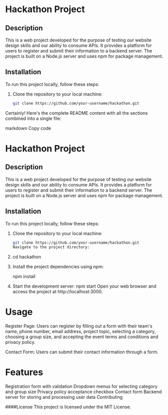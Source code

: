 # Hackathon Project

## Description

This is a web project developed for the purpose of testing our website design skills and our ability to consume APIs. It provides a platform for users to register and submit their information to a backend server. The project is built on a Node.js server and uses npm for package management.

## Installation

To run this project locally, follow these steps:

1. Clone the repository to your local machine:

   ```bash
   git clone https://github.com/your-username/hackathon.git
   ```

Certainly! Here's the complete README content with all the sections combined into a single file:

markdown
Copy code

# Hackathon Project

## Description

This is a web project developed for the purpose of testing our website design skills and our ability to consume APIs. It provides a platform for users to register and submit their information to a backend server. The project is built on a Node.js server and uses npm for package management.

## Installation

To run this project locally, follow these steps:

1. Clone the repository to your local machine:

   ```bash
   git clone https://github.com/your-username/hackathon.git
   Navigate to the project directory:
   ```
2. cd hackathon

3. Install the project dependencies using npm:
    
    npm install
4. Start the development server:
	npm start
    Open your web browser and access the project at http://localhost:3000.

# Usage
Register Page: Users can register by filling out a form with their team's name, phone number, email address, project topic, selecting a category, choosing a group size, and accepting the event terms and conditions and privacy policy.

Contact Form: Users can submit their contact information through a form.

# Features
Registration form with validation
Dropdown menus for selecting category and group size
Privacy policy acceptance checkbox
Contact form
Backend server for storing and processing user data
Contributing

####License
This project is licensed under the MIT License.
